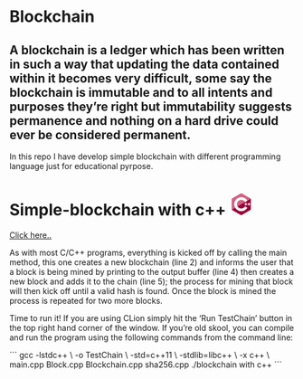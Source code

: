 # Blockchain
## A blockchain is a ledger which has been written in such a way that updating the data contained within it becomes very difficult, some say the blockchain is immutable and to all intents and purposes they’re right but immutability suggests permanence and nothing on a hard drive could ever be considered permanent.

<p> In this repo I have develop  simple blockchain with different  programming language just for educational pyrpose.</p>

# Simple-blockchain with c++ <a href="https://www.w3schools.com/cpp/" target="_blank" rel="noreferrer"> <img src="https://raw.githubusercontent.com/devicons/devicon/master/icons/cplusplus/cplusplus-original.svg" alt="cplusplus" width="40" height="40"/> </a>  
<a href="https://github.com/Aryanstha/Simple-Blockchain/tree/main/blockchain%20with%20C%2B%2B">Click here..</a>
<p> As with most C/C++ programs, everything is kicked off by calling the main method, this one creates a new blockchain (line 2) and informs the user that a block is being mined by printing to the output buffer (line 4) then creates a new block and adds it to the chain (line 5); the process for mining that block will then kick off until a valid hash is found. Once the block is mined the process is repeated for two more blocks.</p>

<p>Time to run it! If you are using CLion simply hit the ‘Run TestChain’ button in the top right hand corner of the window. If you’re old skool, you can compile and run the program using the following commands from the command line:</p>
```
gcc -lstdc++ \
    -o TestChain \
    -std=c++11 \
    -stdlib=libc++ \
    -x c++ \
    main.cpp Block.cpp Blockchain.cpp sha256.cpp
./blockchain with c++
```


